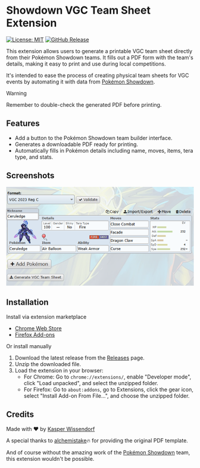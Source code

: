 # Showdown VGC Team Sheet Extension

[![License: MIT](https://img.shields.io/badge/License-MIT-yellow.svg)](https://opensource.org/licenses/MIT)
[![GitHub Release](https://img.shields.io/github/v/release/kasp470f/ShowdownVGCTeamSheet)](https://github.com/kasp470f/ShowdownVGCTeamSheet/releases)

This extension allows users to generate a printable VGC team sheet directly from their Pokémon Showdown teams. It fills out a PDF form with the team's details, making it easy to print and use during local competitions.

It's intended to ease the process of creating physical team sheets for VGC events by automating it with data from [Pokémon Showdown](https://pokemonshowdown.com).

> [!WARNING]
> Remember to double-check the generated PDF before printing.

## Features

- Add a button to the Pokémon Showdown team builder interface.
- Generates a downloadable PDF ready for printing.
- Automatically fills in Pokémon details including name, moves, items, tera type, and stats.

## Screenshots

![Screenshot of the extension in action](./.github/images/screenshot_01.png)

## Installation

Install via extension marketplace

- [Chrome Web Store](https://chromewebstore.google.com/detail/hhmgmifkiefbakippglilgcfnndlkbab?utm_source=item-share-cb)
- [Firefox Add-ons](https://addons.mozilla.org/en-GB/firefox/addon/showdown-vgc-team-sheet)

Or install manually

1. Download the latest release from the [Releases](https://github.com/kasp470f/ShowdownVGCTeamSheet/releases) page.
2. Unzip the downloaded file.
3. Load the extension in your browser:
    - For Chrome: Go to `chrome://extensions/`, enable "Developer mode", click "Load unpacked", and select the unzipped folder.
    - For Firefox: Go to `about:addons`, go to Extensions, click the gear icon, select "Install Add-on From File...", and choose the unzipped folder.

## Credits

Made with ❤️ by [Kasper Wissendorf](https://github.com/kasp470f)

A special thanks to [alchemistake](https://github.com/alchemistake)🔥 for providing the original PDF template.

And of course without the amazing work of the [Pokémon Showdown](https://pokemonshowdown.com) team, this extension wouldn't be possible.
